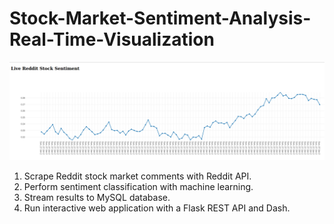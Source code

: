 # Stock-Market-Sentiment-Analysis-Real-Time-Visualization


![GitHub Logo](/images/dash.png)

1. Scrape Reddit stock market comments with Reddit API.
2. Perform sentiment classification with machine learning.
3. Stream results to MySQL database.
4. Run interactive web application with a Flask REST API and Dash.
